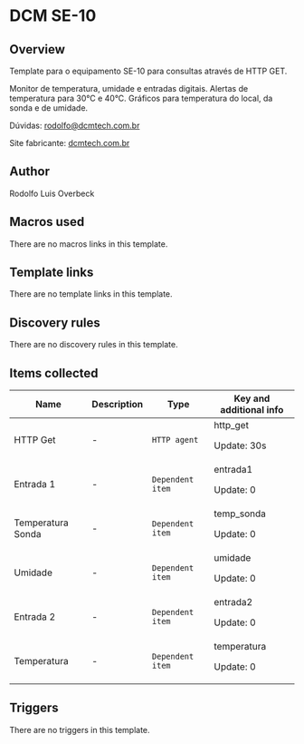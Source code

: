 # DCM SE-10

## Overview

Template para o equipamento SE-10 para consultas através de HTTP GET.


Monitor de temperatura, umidade e entradas digitais. Alertas de temperatura para 30°C e 40°C. Gráficos para temperatura do local, da sonda e de umidade.


Dúvidas: rodolfo@dcmtech.com.br


Site fabricante: [dcmtech.com.br](https://dcmtech.com.br/)



## Author

Rodolfo Luis Overbeck

## Macros used

There are no macros links in this template.

## Template links

There are no template links in this template.

## Discovery rules

There are no discovery rules in this template.

## Items collected

|Name|Description|Type|Key and additional info|
|----|-----------|----|----|
|HTTP Get|<p>-</p>|`HTTP agent`|http_get<p>Update: 30s</p>|
|Entrada 1|<p>-</p>|`Dependent item`|entrada1<p>Update: 0</p>|
|Temperatura Sonda|<p>-</p>|`Dependent item`|temp_sonda<p>Update: 0</p>|
|Umidade|<p>-</p>|`Dependent item`|umidade<p>Update: 0</p>|
|Entrada 2|<p>-</p>|`Dependent item`|entrada2<p>Update: 0</p>|
|Temperatura|<p>-</p>|`Dependent item`|temperatura<p>Update: 0</p>|
## Triggers

There are no triggers in this template.


